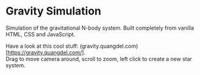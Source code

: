 # Gravity Simulation  
Simulation of the gravitational N-body system. Built completely from vanilla HTML, CSS and JavaScript.

Have a look at this cool stuff: (gravity.quangdel.com)[https://gravity.quangdel.com/].  
Drag to move camera around, scroll to zoom, left click to create a new star system.

